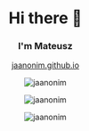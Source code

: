 <h1 align="center" > Hi there 👋 </h1>
<h3 align="center" > I'm Mateusz </h3>

<p align="center">
<a href="https://jaanonim.github.io/">jaanonim.github.io</a>
</p>

<p align="center"> <img src="https://github-profile-trophy.vercel.app/?username=jaanonim&theme=onedark&row=2&column=3" alt="jaanonim"> </p>
<p align="center"> <img src="https://github-readme-stats.vercel.app/api/top-langs/?username=jaanonim&layout=compact&theme=onedark" alt="jaanonim"> </p>
<p align="center"> <img aling="center" src="https://github-readme-stats.vercel.app/api?username=jaanonim&theme=onedark" alt="jaanonim"> </p>


<!--
**jaanonim/jaanonim** is a ✨ _special_ ✨ repository because its `README.md` (this file) appears on your GitHub profile.

Here are some ideas to get you started:

- 🔭 I’m currently working on ...
- 🌱 I’m currently learning ...
- 👯 I’m looking to collaborate on ...
- 🤔 I’m looking for help with ...
- 💬 Ask me about ...
- 📫 How to reach me: ...
- 😄 Pronouns: ...
- ⚡ Fun fact: ...
-->
